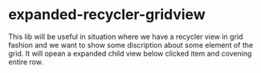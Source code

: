 # expanded-recycler-gridview
This lib will be useful in situation where we have a recycler view in grid fashion and we want to show some discription about some element of the grid. 
It will opean a expanded child view below clicked item and covening entire row.
